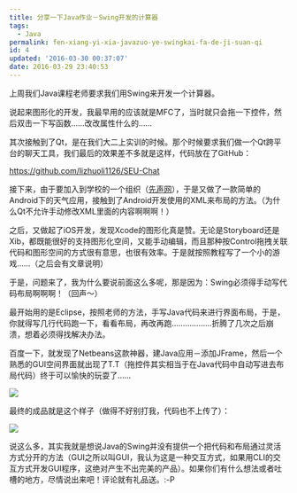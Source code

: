 ```yaml
---
title: 分享一下Java作业－Swing开发的计算器
tags:
  - Java
permalink: fen-xiang-yi-xia-javazuo-ye-swingkai-fa-de-ji-suan-qi
id: 4
updated: '2016-03-30 00:37:07'
date: 2016-03-29 23:40:53
---
```


上周我们Java课程老师要求我们用Swing来开发一个计算器。

说起来图形化的开发，我最早用的应该就是MFC了，当时就只会拖一下控件，然后双击一下写函数……改改属性什么的……

其次接触到了Qt，是在我们大二上实训的时候。那个时候要求我们做一个Qt跨平台的聊天工具，我们最后的效果差不多就是这样，代码放在了GitHub：

https://github.com/lizhuoli1126/SEU-Chat

接下来，由于要加入到学校的一个组织（[先声网](http://herald.seu.edu.cn/index/)），于是又做了一款简单的Android下的天气应用，接触到了Android开发使用的XML来布局的方法。（为什么Qt不允许手动修改XML里面的内容啊啊啊！）

之后，又做起了iOS开发，发现Xcode的图形化真是赞。无论是Storyboard还是Xib，都既能很好的支持图形化空间，又能手动编辑，而且那种按Control拖拽关联代码和图形空间的方式很有意思，也很有效率。于是就按照教程写了一个小的游戏……（之后会有文章说明）

于是，问题来了，我为什么要说前面这么多呢，那是因为：Swing必须得手动写代码布局啊啊啊！（回声～）

最开始用的是Eclipse，按照老师的方法，手写Java代码来进行界面布局，于是，你就得写几行代码跑一下，看看布局，再改再跑………………折腾了几次之后崩溃，想着必须得找解决办法。

百度一下，就发现了Netbeans这款神器，建Java应用－添加JFrame，然后一个熟悉的GUI空间界面就出现了T.T（拖控件其实相当于在Java代码中自动写进去布局代码）终于可以愉快的玩耍了……

![](http://7xsf4p.com1.z0.glb.clouddn.com/image/a/3c/3bfdef0a075c8130da1ba2fafd3b4.png)

最终的成品就是这个样子（做得不好别打我，代码也不上传了）：

![](http://7xsf4p.com1.z0.glb.clouddn.com/image/0/31/6e31b3c293f2be8bd75da3c977780.png)

说这么多，其实我就是想说Java的Swing并没有提供一个把代码和布局通过灵活方式分开的方法（GUI之所以叫GUI，我认为这是一种交互方式，如果用CLI的交互方式开发GUI程序，这绝对产生不出完美的产品）。如果你们有什么想法或者吐槽的地方，尽情说出来吧！评论就有礼品送。:-P